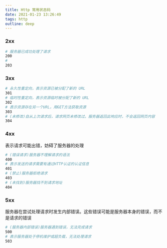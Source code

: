 ```yaml
---
title: Http 常用状态码
date: 2021-01-23 13:26:49  
tags: http 
outline: deep
---
```


### 2xx

```sh
# 服务器已成功处理了请求
200
# 
203
```

### 3xx

```sh
# 永久性重定向，表示资源已被分配了新的 URL
301
# 临时性重定向，表示资源临时被分配了新的 URL
302
# 表示资源存在另一个URL，用GET方法获取资源
303
# (未修改)自从上次请求后，请求网页未修改过。服务器返回此响应时，不会返回网页内容
304
```

### 4xx

表示请求可能出错，妨碍了服务器的处理

```sh
# (错误请求)服务器不理解请求的语法
400
# 表示发送的请求需要有通过HTTP认证的认证信息
401
# (禁止)服务器拒绝请求
403
# (未找到)服务器找不到请求地址
404
```

### 5xx

服务器在尝试处理请求时发生内部错误。这些错误可能是服务器本身的错误，而不是请求的错误

```sh
# (服务器内部错误)服务器遇到错误，无法完成请求
500
# 表示服务器处于停机维护或超负载，无法处理请求
503
```